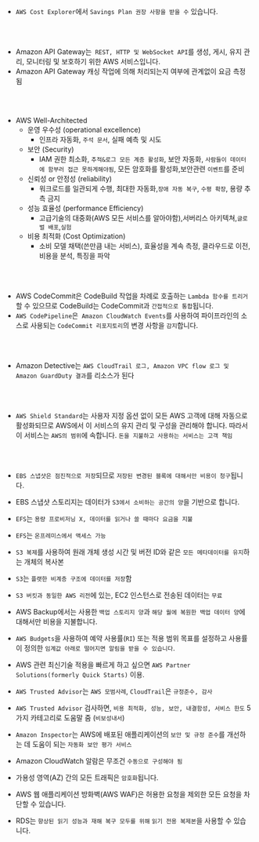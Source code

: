 


- `AWS Cost Explorer`에서 `Savings Plan 권장 사항을 받을 수` 있습니다.

<br><br>

- Amazon API Gateway는` REST, HTTP 및 WebSocket API`를 생성, 게시, 유지 관리, 모니터링 및 보호하기 위한 AWS 서비스입니다.
- Amazon API Gateway 캐싱 작업에 의해 처리되는지 여부에 관계없이 요금 측정됨

<br><br>

- AWS Well-Architected
  - 운영 우수성 (operational excellence)
    - 인프라 자동화, `주석 문서`, 실패 예측 및 시도
  - 보안 (Security)
    - IAM 권한 최소화, `추적&로그 모든 계층 활성화`, 보안 자동화, `사람들이 데이터에 함부러 접근 못하게해야됨`, 모든 암호화를 활성화,보안관련 `이벤트`를 준비
  - 신뢰성 or 안정성 (reliability)
    - 워크로드를 일관되게 수행, 최대한 자동화,`장애 자동 복구`, `수평 확장`, 용량 추측 금지
  - 성능 효율성 (performance Efficiency)
    - 고급기술의 대중화(AWS 모든 서비스를 알아야함),서버리스 아키텍쳐,`글로벌 배포`,`실험`
  - 비용 최적화 (Cost Optimization)
    - 소비 모델 채택(쓴만큼 내는 서비스), 효율성을 계속 측정, 클라우드로 이전, 비용을 분석, 특징을 파악

<br><br>

- AWS CodeCommit은 CodeBuild 작업을 차례로 호출하는 `Lambda 함수를 트리거`할 수 있으므로 CodeBuild는 CodeCommit과 `간접적으로 통합`됩니다.
- `AWS CodePipeline`은` Amazon CloudWatch Events`를 사용하여 파이프라인의 소스로 사용되는 `CodeCommit 리포지토리`의 변경 사항을 `감지`합니다.

<br><br>

- Amazon Detective는 `AWS CloudTrail 로그, Amazon VPC flow 로그 및 Amazon GuardDuty 결과`를 리소스가 된다

<br><br>

- `AWS Shield Standard`는 사용자 지정 옵션 없이 모든 AWS 고객에 대해 자동으로 활성화되므로 AWS에서 이 서비스의 유지 관리 및 구성을 관리해야 합니다. 따라서 이 서비스는 `AWS의 범위`에 속합니다. `돈을 지불하고 사용하는 서비스는 고객 책임`


<br><br>


- `EBS 스냅샷은 점진적으로 저장`되므로 `저장된 변경된 블록에 대해서만 비용이 청구`됩니다.
- EBS 스냅샷 스토리지는 데이터가 `S3에서 소비하는 공간의 양`을 기반으로 합니다.


- `EFS`는 `용량 프로비저닝 X, 데이터를 읽거나 쓸 때마다 요금을 지불` 
- `EFS`는 `온프레미스에서 액세스 가능`


- `S3 복제`를 사용하여 원래 개체 생성 시간 및 버전 ID와 같은 `모든 메타데이터를 유지`하는 개체의 복사본
- `S3`는 `플랫한 비계층 구조에 데이터를 저장`함
- `S3 버킷과 동일한 AWS 리전`에 있는, EC2 인스턴스로 전송된 데이터는 `무료`


- AWS Backup에서는 사용한 `백업 스토리지 양`과 `해당 월에 복원한 백업 데이터 양`에 대해서만 비용을 지불합니다.



- `AWS Budgets`을 사용하여 예약 사용률(`RI`) 또는 적용 범위 목표를 설정하고 사용률이 정의한 `임계값 아래로 떨어지면 알림을 받을 수 있습니다`.


- AWS 관련 최신기술 적용을 빠르게 하고 싶으면 `AWS Partner Solutions(formerly Quick Starts)` 이용.


- `AWS Trusted Advisor`는 `AWS 모범사례`, `CloudTrail`은 `규정준수, 감사`
- `AWS Trusted Advisor` 검사하면, `비용 최적화, 성능, 보안, 내결함성, 서비스 한도` 5가지 카테고리로 도움말 줌 (`비보성내서`)

- `Amazon Inspector`는 AWS에 배포된 애플리케이션의 `보안 및 규정 준수`를 개선하는 데 도움이 되는 `자동화 보안 평가 서비스`

- Amazon CloudWatch 알람은 무조건 `수동으로 구성해야 됨`



- 가용성 영역(AZ) 간의 모든 트래픽은 `암호화`됩니다.

- AWS 웹 애플리케이션 방화벽(AWS WAF)은 허용한 요청을 제외한 모든 요청을 차단할 수 있습니다.

- RDS는 `향상된 읽기 성능과 재해 복구 모두를 위해` `읽기 전용 복제본`을 사용할 수 있습니다.


